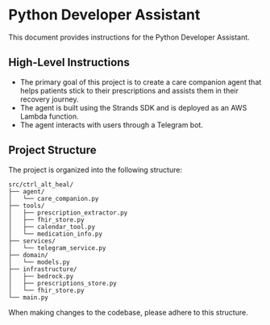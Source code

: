 # Python Developer Assistant

This document provides instructions for the Python Developer Assistant.

## High-Level Instructions

- The primary goal of this project is to create a care companion agent that helps patients stick to their prescriptions and assists them in their recovery journey.
- The agent is built using the Strands SDK and is deployed as an AWS Lambda function.
- The agent interacts with users through a Telegram bot.

## Project Structure

The project is organized into the following structure:

```
src/ctrl_alt_heal/
├── agent/
│   └── care_companion.py
├── tools/
│   ├── prescription_extractor.py
│   ├── fhir_store.py
│   ├── calendar_tool.py
│   └── medication_info.py
├── services/
│   └── telegram_service.py
├── domain/
│   └── models.py
├── infrastructure/
│   ├── bedrock.py
│   ├── prescriptions_store.py
│   └── fhir_store.py
└── main.py
```

When making changes to the codebase, please adhere to this structure.
